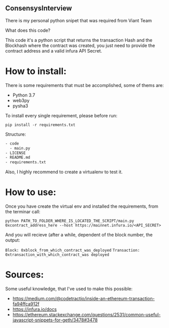 ## ConsensysInterview
There is my personal python snipet that was required from Viant Team

What does this code?

This code it's a python script that returns the transaction Hash and the Blockhash where the contract was created, you just need to provide the contract address and a valid infura API Secret.

# How to install:

There is some requirements that must be accomplished, some of thems are:

 * Python 3.7
 * web3py
 * pysha3
 
To install every single requirement, please before run:
 
 `pip install -r requirements.txt` 
 
 Structure:
 ```bash
 - code
   - main.py
 - LICENSE
 - README.md
 - requirements.txt
 ```
 
 
 Also, I highly recommend to create a virtualenv to test it.
 
 # How to use:
 
 Once you have create the virtual env and installed the requirements, from the terminar call:
 
 `python PATH_TO_FOLDER_WHERE_IS_LOCATED_THE_SCRIPT/main.py 0xcontract_address_here --host https://mainnet.infura.io/<API_SECRET>`
 
 And you will recieve (after a while, dependent of the block number, the output:
 
`Block: 0xblock_from_which_contract_was_deployed`
`Transaction: 0xtransaction_with_which_contract_was deployed`
  
 # Sources:
 Some useful knowledge, that I've used to make this possible:
 
 * https://medium.com/@codetractio/inside-an-ethereum-transaction-fa94ffca912f
 * https://infura.io/docs
 * https://ethereum.stackexchange.com/questions/2531/common-useful-javascript-snippets-for-geth/3478#3478
 
